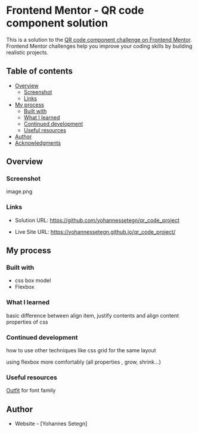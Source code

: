 # Frontend Mentor - QR code component solution

This is a solution to the [QR code component challenge on Frontend Mentor](https://www.frontendmentor.io/challenges/qr-code-component-iux_sIO_H). Frontend Mentor challenges help you improve your coding skills by building realistic projects. 

## Table of contents

- [Overview](#overview)
  - [Screenshot](#screenshot)
  - [Links](#links)
- [My process](#my-process)
  - [Built with](#built-with)
  - [What I learned](#what-i-learned)
  - [Continued development](#continued-development)
  - [Useful resources](#useful-resources)
- [Author](#author)
- [Acknowledgments](#acknowledgments)


## Overview

### Screenshot

image.png


### Links

- Solution URL: https://github.com/yohannessetegn/qr_code_project

- Live Site URL: https://yohannessetegn.github.io/qr_code_project/

## My process


### Built with

- css box model
- Flexbox

### What I learned

basic difference between align item, justify contents and align content properties of css


### Continued development

how to use other techniques like css grid for the same layout

using flexbox more comfortably (all properties , grow, shrink...)

### Useful resources

[Outfit](https://fonts.google.com/specimen/Outfit)
for font family

## Author

- Website - [Yohannes Setegn]



